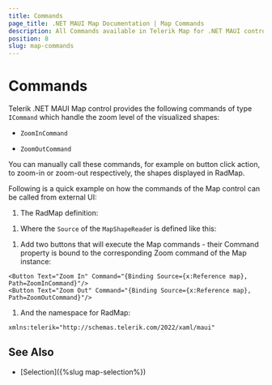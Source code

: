 ```yaml
---
title: Commands
page_title: .NET MAUI Map Documentation | Map Commands
description: All Commands available in Telerik Map for .NET MAUI control. 
position: 8
slug: map-commands
---
```


# Commands

Telerik .NET MAUI Map control provides the following commands of type `ICommand` which handle the zoom level of the visualized shapes:

* `ZoomInCommand`

* `ZoomOutCommand`

You can manually call these commands, for example on button click action, to zoom-in or zoom-out respectively, the shapes displayed in RadMap.

Following is a quick example on how the commands of the Map control can be called from external UI:

1. The RadMap definition:

 <snippet id='map-zoom-level-xaml' />

1. Where the `Source` of the `MapShapeReade`r is defined like this:

 <snippet id='map-interactionmode-settintsource' />

1. Add two buttons that will execute the Map commands - their Command property is bound to the corresponding Zoom command of the Map instance:

 ```XAML
<Button Text="Zoom In" Command="{Binding Source={x:Reference map}, Path=ZoomInCommand}"/>
<Button Text="Zoom Out" Command="{Binding Source={x:Reference map}, Path=ZoomOutCommand}"/>
 ```

1. And the namespace for RadMap: 

 ```XAML
xmlns:telerik="http://schemas.telerik.com/2022/xaml/maui"
 ```

## See Also

- [Selection]({%slug map-selection%})